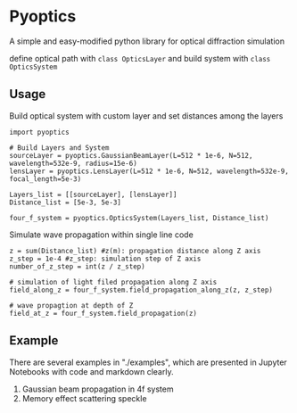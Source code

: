 # Pyoptics
A simple and easy-modified python library for optical diffraction simulation 

define optical path with `class OpticsLayer` and build system with `class OpticsSystem`

## Usage
Build optical system with custom layer and set distances among the layers
```
import pyoptics

# Build Layers and System
sourceLayer = pyoptics.GaussianBeamLayer(L=512 * 1e-6, N=512, wavelength=532e-9, radius=15e-6)
lensLayer = pyoptics.LensLayer(L=512 * 1e-6, N=512, wavelength=532e-9, focal_length=5e-3)

Layers_list = [[sourceLayer], [lensLayer]]
Distance_list = [5e-3, 5e-3]

four_f_system = pyoptics.OpticsSystem(Layers_list, Distance_list)
```

Simulate wave propagation within single line code
```
z = sum(Distance_list) #z(m): propagation distance along Z axis
z_step = 1e-4 #z_step: simulation step of Z axis
number_of_z_step = int(z / z_step)

# simulation of light filed propagation along Z axis
field_along_z = four_f_system.field_propagation_along_z(z, z_step)

# wave propagtion at depth of Z
field_at_z = four_f_system.field_propagation(z)
```


## Example
There are several examples in "./examples", which are presented in Jupyter Notebooks with code and markdown clearly.
01. Gaussian beam propagation in 4f system
02. Memory effect scattering speckle


